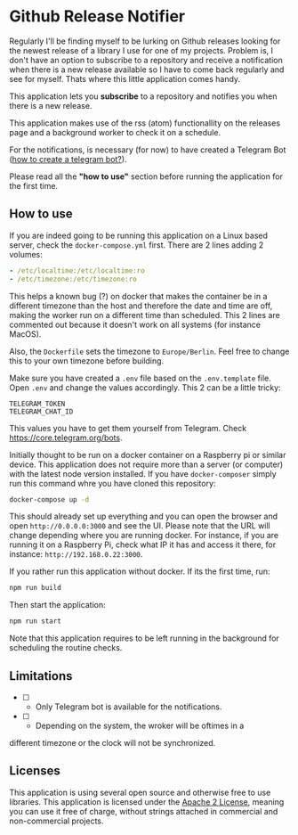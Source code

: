 # Github Release Notifier

Regularly I'll be finding myself to be lurking on Github releases looking for the newest release of a library I use for one of my projects. Problem is, I don't have an option to subscribe to a repository and receive a notification when there is a new release available so I have to come back regularly and see for myself.
Thats where this little application comes handy.

This application lets you **subscribe** to a repository and notifies you when there is a new release.

This application makes use of the rss (atom) functionallity on the releases page and a background worker to check it on a schedule.

For the notifications, is necessary (for now) to have created a Telegram Bot ([how to create a telegram bot?](https://core.telegram.org/bots)).

Please read all the **"how to use"** section before running the application for the first time.

## How to use

If you are indeed going to be running this application on a Linux based server, check the `docker-compose.yml` first. There are 2 lines adding 2 volumes:

```yml
- /etc/localtime:/etc/localtime:ro
- /etc/timezone:/etc/timezone:ro
```

This helps a known bug (?) on docker that makes the container be in a different timezone than the host and therefore the date and time are off, making the worker run on a different time than scheduled.
This 2 lines are commented out because it doesn't work on all systems (for instance MacOS).

Also, the `Dockerfile` sets the timezone to `Europe/Berlin`. Feel free to change this to your own timezone before building.

Make sure you have created a `.env` file based on the `.env.template` file.
Open `.env` and change the values accordingly.
This 2 can be a little tricky:

```
TELEGRAM_TOKEN
TELEGRAM_CHAT_ID
```

This values you have to get them yourself from Telegram. Check https://core.telegram.org/bots.

Initially thought to be run on a docker container on a Raspberry pi or similar device.
This application does not require more than a server (or computer) with the latest node version installed.
If you have `docker-composer` simply run this command whre you have cloned this repository:

```bash
docker-compose up -d
```

This should already set up everything and you can open the browser and open `http://0.0.0.0:3000` and see the UI.
Please note that the URL will change depending where you are running docker. For instance, if you are running it on a Raspberry Pi, check what IP it has and access it there, for instance: `http://192.168.0.22:3000`.

If you rather run this application without docker.
If its the first time, run:

```bash
npm run build
```

Then start the application:

```bash
npm run start
```

Note that this application requires to be left running in the background for scheduling the routine checks.

## Limitations

- [ ] - Only Telegram bot is available for the notifications.
- [ ] - Depending on the system, the wroker will be oftimes in a 

different timezone or the clock will not be synchronized.

## Licenses

This application is using several open source and otherwise free to use libraries.
This application is licensed under the [Apache 2 License](http://www.apache.org/licenses/LICENSE-2.0.html), meaning you can use it free of charge, without strings attached in commercial and non-commercial projects.